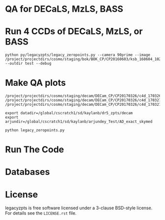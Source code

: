 # QA for DECaLS, MzLS, BASS

# Run 4 CCDs of DECaLS, MzLS, or BASS 
```
python py/legacyzpts/legacy_zeropoints.py --camera 90prime --image /project/projectdirs/cosmo/staging/bok/BOK_CP/CP20160603/ksb_160604_102744_ooi_r_v1.fits.fz --outdir test --debug
```

# Make QA plots
```
/project/projectdirs/cosmo/staging/decam/DECam_CP/CP20170326/c4d_170326_233934_oki_z_v1.fits.fz
/project/projectdirs/cosmo/staging/decam/DECam_CP/CP20170326/c4d_170327_042837_oki_g_v1.fits.fz
/project/projectdirs/cosmo/staging/decam/DECam_CP/CP20170326/c4d_170327_042342_oki_r_v1.fits.fz
```

```
export datadir=/global/cscratch1/sd/kaylanb/dr5_zpts/decam
export arjundir=/global/cscratch1/sd/kaylanb/arjundey_Test/AD_exact_skymed
```

```
python legacy_zeropoints.py 
```

# Run The Code 

# Databases

# License

legacyzpts is free software licensed under a 3-clause BSD-style license. For details see
the ``LICENSE.rst`` file.

